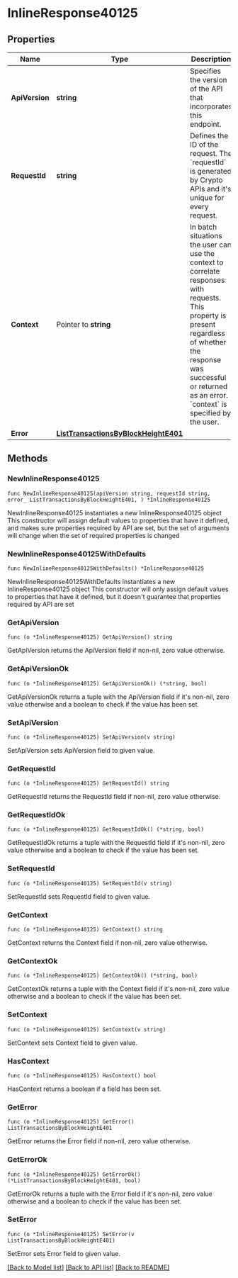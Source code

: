 # InlineResponse40125

## Properties

Name | Type | Description | Notes
------------ | ------------- | ------------- | -------------
**ApiVersion** | **string** | Specifies the version of the API that incorporates this endpoint. | 
**RequestId** | **string** | Defines the ID of the request. The &#x60;requestId&#x60; is generated by Crypto APIs and it&#39;s unique for every request. | 
**Context** | Pointer to **string** | In batch situations the user can use the context to correlate responses with requests. This property is present regardless of whether the response was successful or returned as an error. &#x60;context&#x60; is specified by the user. | [optional] 
**Error** | [**ListTransactionsByBlockHeightE401**](ListTransactionsByBlockHeightE401.md) |  | 

## Methods

### NewInlineResponse40125

`func NewInlineResponse40125(apiVersion string, requestId string, error_ ListTransactionsByBlockHeightE401, ) *InlineResponse40125`

NewInlineResponse40125 instantiates a new InlineResponse40125 object
This constructor will assign default values to properties that have it defined,
and makes sure properties required by API are set, but the set of arguments
will change when the set of required properties is changed

### NewInlineResponse40125WithDefaults

`func NewInlineResponse40125WithDefaults() *InlineResponse40125`

NewInlineResponse40125WithDefaults instantiates a new InlineResponse40125 object
This constructor will only assign default values to properties that have it defined,
but it doesn't guarantee that properties required by API are set

### GetApiVersion

`func (o *InlineResponse40125) GetApiVersion() string`

GetApiVersion returns the ApiVersion field if non-nil, zero value otherwise.

### GetApiVersionOk

`func (o *InlineResponse40125) GetApiVersionOk() (*string, bool)`

GetApiVersionOk returns a tuple with the ApiVersion field if it's non-nil, zero value otherwise
and a boolean to check if the value has been set.

### SetApiVersion

`func (o *InlineResponse40125) SetApiVersion(v string)`

SetApiVersion sets ApiVersion field to given value.


### GetRequestId

`func (o *InlineResponse40125) GetRequestId() string`

GetRequestId returns the RequestId field if non-nil, zero value otherwise.

### GetRequestIdOk

`func (o *InlineResponse40125) GetRequestIdOk() (*string, bool)`

GetRequestIdOk returns a tuple with the RequestId field if it's non-nil, zero value otherwise
and a boolean to check if the value has been set.

### SetRequestId

`func (o *InlineResponse40125) SetRequestId(v string)`

SetRequestId sets RequestId field to given value.


### GetContext

`func (o *InlineResponse40125) GetContext() string`

GetContext returns the Context field if non-nil, zero value otherwise.

### GetContextOk

`func (o *InlineResponse40125) GetContextOk() (*string, bool)`

GetContextOk returns a tuple with the Context field if it's non-nil, zero value otherwise
and a boolean to check if the value has been set.

### SetContext

`func (o *InlineResponse40125) SetContext(v string)`

SetContext sets Context field to given value.

### HasContext

`func (o *InlineResponse40125) HasContext() bool`

HasContext returns a boolean if a field has been set.

### GetError

`func (o *InlineResponse40125) GetError() ListTransactionsByBlockHeightE401`

GetError returns the Error field if non-nil, zero value otherwise.

### GetErrorOk

`func (o *InlineResponse40125) GetErrorOk() (*ListTransactionsByBlockHeightE401, bool)`

GetErrorOk returns a tuple with the Error field if it's non-nil, zero value otherwise
and a boolean to check if the value has been set.

### SetError

`func (o *InlineResponse40125) SetError(v ListTransactionsByBlockHeightE401)`

SetError sets Error field to given value.



[[Back to Model list]](../README.md#documentation-for-models) [[Back to API list]](../README.md#documentation-for-api-endpoints) [[Back to README]](../README.md)



